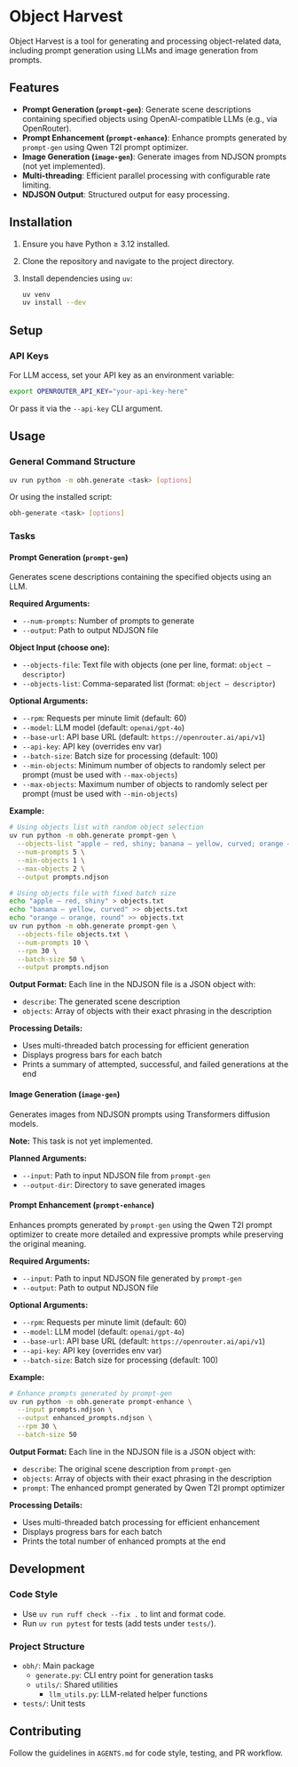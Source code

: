 # Object Harvest

Object Harvest is a tool for generating and processing object-related data, including prompt generation using LLMs and image generation from prompts.

## Features

- **Prompt Generation (`prompt-gen`)**: Generate scene descriptions containing specified objects using OpenAI-compatible LLMs (e.g., via OpenRouter).
- **Prompt Enhancement (`prompt-enhance`)**: Enhance prompts generated by `prompt-gen` using Qwen T2I prompt optimizer.
- **Image Generation (`image-gen`)**: Generate images from NDJSON prompts (not yet implemented).
- **Multi-threading**: Efficient parallel processing with configurable rate limiting.
- **NDJSON Output**: Structured output for easy processing.

## Installation

1. Ensure you have Python ≥ 3.12 installed.
2. Clone the repository and navigate to the project directory.
3. Install dependencies using `uv`:

   ```bash
   uv venv
   uv install --dev
   ```

## Setup

### API Keys
For LLM access, set your API key as an environment variable:

```bash
export OPENROUTER_API_KEY="your-api-key-here"
```

Or pass it via the `--api-key` CLI argument.

## Usage

### General Command Structure

```bash
uv run python -m obh.generate <task> [options]
```

Or using the installed script:

```bash
obh-generate <task> [options]
```

### Tasks

#### Prompt Generation (`prompt-gen`)

Generates scene descriptions containing the specified objects using an LLM.

**Required Arguments:**
- `--num-prompts`: Number of prompts to generate
- `--output`: Path to output NDJSON file

**Object Input (choose one):**
- `--objects-file`: Text file with objects (one per line, format: `object — descriptor`)
- `--objects-list`: Comma-separated list (format: `object — descriptor`)

**Optional Arguments:**
- `--rpm`: Requests per minute limit (default: 60)
- `--model`: LLM model (default: `openai/gpt-4o`)
- `--base-url`: API base URL (default: `https://openrouter.ai/api/v1`)
- `--api-key`: API key (overrides env var)
- `--batch-size`: Batch size for processing (default: 100)
- `--min-objects`: Minimum number of objects to randomly select per prompt (must be used with `--max-objects`)
- `--max-objects`: Maximum number of objects to randomly select per prompt (must be used with `--min-objects`)

**Example:**

```bash
# Using objects list with random object selection
uv run python -m obh.generate prompt-gen \
  --objects-list "apple — red, shiny; banana — yellow, curved; orange — orange, round" \
  --num-prompts 5 \
  --min-objects 1 \
  --max-objects 2 \
  --output prompts.ndjson

# Using objects file with fixed batch size
echo "apple — red, shiny" > objects.txt
echo "banana — yellow, curved" >> objects.txt
echo "orange — orange, round" >> objects.txt
uv run python -m obh.generate prompt-gen \
  --objects-file objects.txt \
  --num-prompts 10 \
  --rpm 30 \
  --batch-size 50 \
  --output prompts.ndjson
```

**Output Format:**
Each line in the NDJSON file is a JSON object with:
- `describe`: The generated scene description
- `objects`: Array of objects with their exact phrasing in the description

**Processing Details:**
- Uses multi-threaded batch processing for efficient generation
- Displays progress bars for each batch
- Prints a summary of attempted, successful, and failed generations at the end

#### Image Generation (`image-gen`)

Generates images from NDJSON prompts using Transformers diffusion models.

**Note:** This task is not yet implemented.

**Planned Arguments:**
- `--input`: Path to input NDJSON file from `prompt-gen`
- `--output-dir`: Directory to save generated images

#### Prompt Enhancement (`prompt-enhance`)

Enhances prompts generated by `prompt-gen` using the Qwen T2I prompt optimizer to create more detailed and expressive prompts while preserving the original meaning.

**Required Arguments:**
- `--input`: Path to input NDJSON file generated by `prompt-gen`
- `--output`: Path to output NDJSON file

**Optional Arguments:**
- `--rpm`: Requests per minute limit (default: 60)
- `--model`: LLM model (default: `openai/gpt-4o`)
- `--base-url`: API base URL (default: `https://openrouter.ai/api/v1`)
- `--api-key`: API key (overrides env var)
- `--batch-size`: Batch size for processing (default: 100)

**Example:**

```bash
# Enhance prompts generated by prompt-gen
uv run python -m obh.generate prompt-enhance \
  --input prompts.ndjson \
  --output enhanced_prompts.ndjson \
  --rpm 30 \
  --batch-size 50
```

**Output Format:**
Each line in the NDJSON file is a JSON object with:
- `describe`: The original scene description from `prompt-gen`
- `objects`: Array of objects with their exact phrasing in the description
- `prompt`: The enhanced prompt generated by Qwen T2I prompt optimizer

**Processing Details:**
- Uses multi-threaded batch processing for efficient enhancement
- Displays progress bars for each batch
- Prints the total number of enhanced prompts at the end

## Development

### Code Style
- Use `uv run ruff check --fix .` to lint and format code.
- Run `uv run pytest` for tests (add tests under `tests/`).

### Project Structure
- `obh/`: Main package
  - `generate.py`: CLI entry point for generation tasks
  - `utils/`: Shared utilities
    - `llm_utils.py`: LLM-related helper functions
- `tests/`: Unit tests

## Contributing

Follow the guidelines in `AGENTS.md` for code style, testing, and PR workflow.